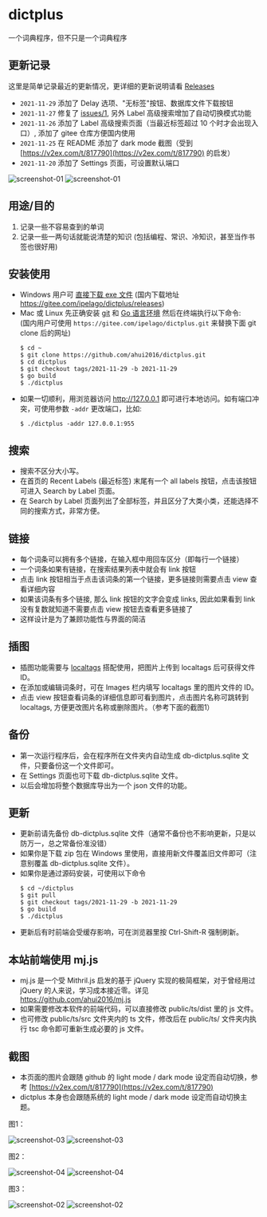 # dictplus
一个词典程序，但不只是一个词典程序

## 更新记录

这里是简单记录最近的更新情况，更详细的更新说明请看 [Releases](https://github.com/ahui2016/dictplus/releases)

- `2021-11-29` 添加了 Delay 选项、"无标签"按钮、数据库文件下载按钮
- `2021-11-27` 修复了 [issues/1](https://github.com/ahui2016/dictplus/issues/1), 另外 Label 高级搜索增加了自动切换模式功能
- `2021-11-26` 添加了 Label 高级搜索页面（当最近标签超过 10 个时才会出现入口）, 添加了 gitee 仓库方便国内使用
- `2021-11-25` 在 README 添加了 dark mode 截图（受到 [https://v2ex.com/t/817790](https://v2ex.com/t/817790) 的启发）
- `2021-11-20` 添加了 Settings 页面，可设置默认端口

![screenshot-01](screenshots/screenshot-01.webp#gh-light-mode-only)
![screenshot-01](screenshots/screenshot-dark-01.webp#gh-dark-mode-only)

## 用途/目的

1. 记录一些不容易查到的单词
2. 记录一些一两句话就能说清楚的知识 (包括编程、常识、冷知识，甚至当作书签也很好用)

## 安装使用

- Windows 用户可
[直接下载 exe 文件](https://github.com/ahui2016/dictplus/releases) (国内下载地址 https://gitee.com/ipelago/dictplus/releases)
- Mac 或 Linux 先正确安装 [git](https://git-scm.com/downloads) 和 [Go 语言环境](https://golang.google.cn/doc/install) 然后在终端执行以下命令:  
  (国内用户可使用 `https://gitee.com/ipelago/dictplus.git` 来替换下面 git clone 后的网址)
  ```
  $ cd ~
  $ git clone https://github.com/ahui2016/dictplus.git
  $ cd dictplus
  $ git checkout tags/2021-11-29 -b 2021-11-29
  $ go build
  $ ./dictplus
  ```
- 如果一切顺利，用浏览器访问 http://127.0.0.1 即可进行本地访问。如有端口冲突，可使用参数 `-addr` 更改端口，比如:
  ```
  $ ./dictplus -addr 127.0.0.1:955
  ```

## 搜索

- 搜索不区分大小写。
- 在首页的 Recent Labels (最近标签) 末尾有一个 all labels 按钮，点击该按钮可进入 Search by Label 页面。
- 在 Search by Label 页面列出了全部标签，并且区分了大类小类，还能选择不同的搜索方式，非常方便。

## 链接

- 每个词条可以拥有多个链接，在输入框中用回车区分（即每行一个链接）
- 一个词条如果有链接，在搜索结果列表中就会有 link 按钮
- 点击 link 按钮相当于点击该词条的第一个链接，更多链接则需要点击 view 查看详细内容
- 如果该词条有多个链接, 那么 link 按钮的文字会变成 links, 因此如果看到 link 没有复数就知道不需要点击 view 按钮去查看更多链接了
- 这样设计是为了兼顾功能性与界面的简洁

## 插图

- 插图功能需要与 [localtags](https://github.com/ahui2016/localtags) 搭配使用，把图片上传到 localtags 后可获得文件 ID。
- 在添加或编辑词条时，可在 Images 栏内填写 localtags 里的图片文件的 ID。
- 点击 view 按钮查看词条的详细信息即可看到图片，点击图片名称可跳转到 localtags, 方便更改图片名称或删除图片。（参考下面的截图1）

## 备份

- 第一次运行程序后，会在程序所在文件夹内自动生成 db-dictplus.sqlite 文件，只要备份这一个文件即可。
- 在 Settings 页面也可下载 db-dictplus.sqlite 文件。
- 以后会增加将整个数据库导出为一个 json 文件的功能。

## 更新

- 更新前请先备份 db-dictplus.sqlite 文件（通常不备份也不影响更新，只是以防万一，总之常备份准没错）
- 如果你是下载 zip 包在 Windows 里使用，直接用新文件覆盖旧文件即可（注意别覆盖 db-dictplus.sqlite 文件）。
- 如果你是通过源码安装，可使用以下命令 
  ```
  $ cd ~/dictplus
  $ git pull
  $ git checkout tags/2021-11-29 -b 2021-11-29
  $ go build
  $ ./dictplus
  ```
- 更新后有时前端会受缓存影响，可在浏览器里按 Ctrl-Shift-R 强制刷新。


## 本站前端使用 mj.js

- mj.js 是一个受 Mithril.js 启发的基于 jQuery 实现的极简框架，对于曾经用过 jQuery 的人来说，学习成本接近零。详见 https://github.com/ahui2016/mj.js
- 如果需要修改本软件的前端代码，可以直接修改 public/ts/dist 里的 js 文件。
- 也可修改 public/ts/src 文件夹内的 ts 文件，修改后在 public/ts/ 文件夹内执行 tsc 命令即可重新生成必要的 js 文件。

## 截图

- 本页面的图片会跟随 github 的 light mode / dark mode 设定而自动切换，参考 [https://v2ex.com/t/817790](https://v2ex.com/t/817790)
- dictplus 本身也会跟随系统的 light mode / dark mode 设定而自动切换主题。

图1：

![screenshot-03](screenshots/screenshot-03.webp#gh-light-mode-only)
![screenshot-03](screenshots/screenshot-dark-03.webp#gh-dark-mode-only)

图2：

![screenshot-04](screenshots/screenshot-04.webp#gh-light-mode-only)
![screenshot-04](screenshots/screenshot-dark-04.webp#gh-dark-mode-only)

图3：

![screenshot-02](screenshots/screenshot-02.webp#gh-light-mode-only)
![screenshot-02](screenshots/screenshot-dark-02.webp#gh-dark-mode-only)
